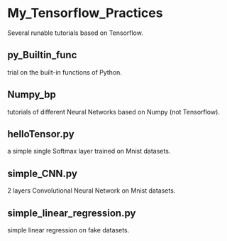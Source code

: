 # My_Tensorflow_Practices  
Several runable tutorials based on Tensorflow. 
## py_Builtin_func  
trial on the built-in functions of Python. 
## Numpy_bp  
tutorials of different Neural Networks based on Numpy (not Tensorflow).
## helloTensor.py  
a simple single Softmax layer trained on Mnist datasets.  
## simple_CNN.py  
2 layers Convolutional Neural Network on Mnist datasets.  
## simple_linear_regression.py  
simple linear regression on fake datasets.  

